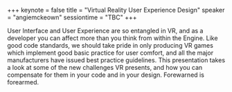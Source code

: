 +++
keynote = false
title = "Virtual Reality User Experience Design"
speaker = "angiemckeown"
sessiontime = "TBC"
+++

User Interface and User Experience are so entangled in VR, and as a developer you can affect more than you think from within the Engine. Like good code standards, we should take pride in only producing VR games which implement good basic practice for user comfort, and all the major manufacturers have issued best practice guidelines. This presentation takes a look at some of the new challenges VR presents, and how you can compensate for them in your code and in your design. Forewarned is forearmed.